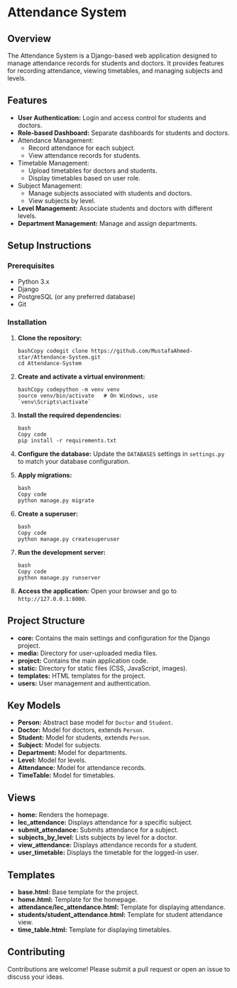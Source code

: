 # Attendance System                      

## Overview

The Attendance System is a Django-based web application designed to manage attendance records for students and doctors. It provides features for recording attendance, viewing timetables, and managing subjects and levels.

## Features

- **User Authentication:** Login and access control for students and doctors.
- **Role-based Dashboard:** Separate dashboards for students and doctors.
- Attendance Management:
  - Record attendance for each subject.
  - View attendance records for students.
- Timetable Management:
  - Upload timetables for doctors and students.
  - Display timetables based on user role.
- Subject Management:
  - Manage subjects associated with students and doctors.
  - View subjects by level.
- **Level Management:** Associate students and doctors with different levels.
- **Department Management:** Manage and assign departments.

## Setup Instructions

### Prerequisites

- Python 3.x
- Django
- PostgreSQL (or any preferred database)
- Git

### Installation

1. **Clone the repository:**

   ```
   bashCopy codegit clone https://github.com/MustafaAhmed-star/Attendance-System.git
   cd Attendance-System
   ```

2. **Create and activate a virtual environment:**

   ```
   bashCopy codepython -m venv venv
   source venv/bin/activate   # On Windows, use `venv\Scripts\activate`
   ```

3. **Install the required dependencies:**

   ```
   bash
   Copy code
   pip install -r requirements.txt
   ```

4. **Configure the database:** Update the `DATABASES` settings in `settings.py` to match your database configuration.

5. **Apply migrations:**

   ```
   bash
   Copy code
   python manage.py migrate
   ```

6. **Create a superuser:**

   ```
   bash
   Copy code
   python manage.py createsuperuser
   ```

7. **Run the development server:**

   ```
   bash
   Copy code
   python manage.py runserver
   ```

8. **Access the application:** Open your browser and go to `http://127.0.0.1:8000`.

## Project Structure

- **core:** Contains the main settings and configuration for the Django project.
- **media:** Directory for user-uploaded media files.
- **project:** Contains the main application code.
- **static:** Directory for static files (CSS, JavaScript, images).
- **templates:** HTML templates for the project.
- **users:** User management and authentication.

## Key Models

- **Person:** Abstract base model for `Doctor` and `Student`.
- **Doctor:** Model for doctors, extends `Person`.
- **Student:** Model for students, extends `Person`.
- **Subject:** Model for subjects.
- **Department:** Model for departments.
- **Level:** Model for levels.
- **Attendance:** Model for attendance records.
- **TimeTable:** Model for timetables.

## Views

- **home:** Renders the homepage.
- **lec_attendance:** Displays attendance for a specific subject.
- **submit_attendance:** Submits attendance for a subject.
- **subjects_by_level:** Lists subjects by level for a doctor.
- **view_attendance:** Displays attendance records for a student.
- **user_timetable:** Displays the timetable for the logged-in user.

## Templates

- **base.html:** Base template for the project.
- **home.html:** Template for the homepage.
- **attendance/lec_attendance.html:** Template for displaying attendance.
- **students/student_attendance.html:** Template for student attendance view.
- **time_table.html:** Template for displaying timetables.

## Contributing

Contributions are welcome! Please submit a pull request or open an issue to discuss your ideas.
